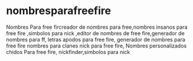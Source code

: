 # nombresparafreefire
Nombres Para free fircreador de nombres para free,nombres insanos para free fire ,simbolos para nick ,editor de nombres de free fire,generador de nombres para ff, letras apodos para free fire, generador de nombres para free fire nombres para clanes nick para free fire, Nombres personalizados chidos Para free fire, nickfinder,simbolos para nick
